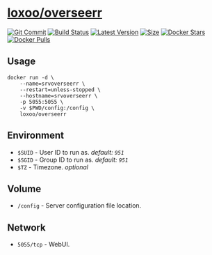 [hub]: https://hub.docker.com/r/loxoo/overseerr
[git]: https://github.com/triptixx/overseerr/tree/main
[actions]: https://github.com/triptixx/overseerr/actions/workflows/main.yml

# [loxoo/overseerr][hub]
[![Git Commit](https://img.shields.io/github/last-commit/triptixx/overseerr/main)][git]
[![Build Status](https://github.com/triptixx/overseerr/actions/workflows/main.yml/badge.svg?branch=main)][actions]
[![Latest Version](https://img.shields.io/docker/v/loxoo/overseerr/latest)][hub]
[![Size](https://img.shields.io/docker/image-size/loxoo/overseerr/latest)][hub]
[![Docker Stars](https://img.shields.io/docker/stars/loxoo/overseerr.svg)][hub]
[![Docker Pulls](https://img.shields.io/docker/pulls/loxoo/overseerr.svg)][hub]

## Usage

```shell
docker run -d \
    --name=srvoverseerr \
    --restart=unless-stopped \
    --hostname=srvoverseerr \
    -p 5055:5055 \
    -v $PWD/config:/config \
    loxoo/overseerr
```

## Environment

- `$SUID`         - User ID to run as. _default: `951`_
- `$SGID`         - Group ID to run as. _default: `951`_
- `$TZ`           - Timezone. _optional_

## Volume

- `/config`       - Server configuration file location.

## Network

- `5055/tcp`      - WebUI.
